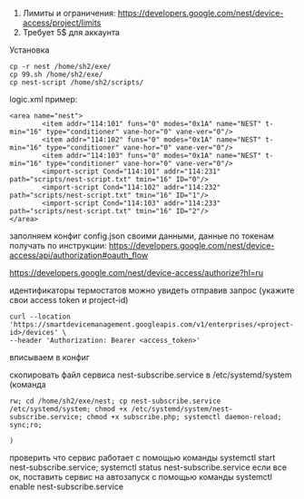 1. Лимиты и ограничения: https://developers.google.com/nest/device-access/project/limits
2. Требует 5$ для аккаунта


Установка
```
cp -r nest /home/sh2/exe/
cp 99.sh /home/sh2/exe/
cp nest-script /home/sh2/scripts/
```

logic.xml пример:
```
<area name="nest">
		<item addr="114:101" funs="0" modes="0x1A" name="NEST" t-min="16" type="conditioner" vane-hor="0" vane-ver="0"/>
		<item addr="114:102" funs="0" modes="0x1A" name="NEST" t-min="16" type="conditioner" vane-hor="0" vane-ver="0"/>
		<item addr="114:103" funs="0" modes="0x1A" name="NEST" t-min="16" type="conditioner" vane-hor="0" vane-ver="0"/>
		<import-script Cond="114:101" addr="114:231" path="scripts/nest-script.txt" tmin="16" ID="0"/>
		<import-script Cond="114:102" addr="114:232" path="scripts/nest-script.txt" tmin="16" ID="1"/>
		<import-script Cond="114:103" addr="114:233" path="scripts/nest-script.txt" tmin="16" ID="2"/>
</area>
```

заполняем конфиг config.json своими данными, данные по токенам получать по инструкции: https://developers.google.com/nest/device-access/api/authorization#oauth_flow

https://developers.google.com/nest/device-access/authorize?hl=ru

идентификаторы термостатов можно увидеть отправив запрос (укажите свои access token и project-id)
```
curl --location 'https://smartdevicemanagement.googleapis.com/v1/enterprises/<project-id>/devices' \
--header 'Authorization: Bearer <access_token>'
```

вписываем в конфиг

скопировать файл сервиса nest-subscribe.service в /etc/systemd/system (команда 
```
rw; cd /home/sh2/exe/nest; cp nest-subscribe.service /etc/systemd/system; chmod +x /etc/systemd/system/nest-subscribe.service; chmod +x subscribe.php; systemctl daemon-reload; sync;ro;
```
	)
проверить что сервис работает с помощью команды systemctl start nest-subscribe.service; systemctl status nest-subscribe.service
если все ок, поставить сервис на автозапуск с помощью команды systemctl enable nest-subscribe.service
